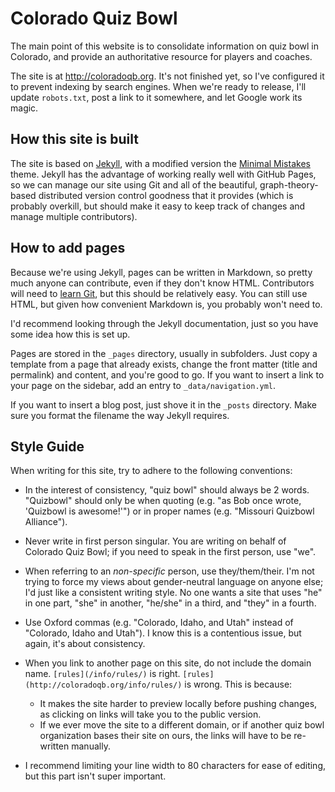 # Colorado Quiz Bowl

The main point of this website is to consolidate information on quiz bowl in
Colorado, and provide an authoritative resource for players and coaches.

The site is at http://coloradoqb.org. It's not finished yet, so I've configured
it to prevent indexing by search engines. When we're ready to release, I'll
update `robots.txt`, post a link to it somewhere, and let Google work its magic.

## How this site is built

The site is based on [Jekyll](https://jekyllrb.com/), with a modified version
the [Minimal Mistakes](https://mmistakes.github.io/minimal-mistakes/) theme.
Jekyll has the advantage of working really well with GitHub Pages, so we can
manage our site using Git and all of the beautiful, graph-theory-based
distributed version control goodness that it provides (which is probably
overkill, but should make it easy to keep track of changes and manage multiple
contributors).

## How to add pages

Because we're using Jekyll, pages can be written in Markdown, so pretty much
anyone can contribute, even if they don't know HTML. Contributors will need to
[learn Git](https://git-scm.com/book/en/v2), but this should be relatively easy.
You can still use HTML, but given how convenient Markdown is, you probably won't
need to.

I'd recommend looking through the Jekyll documentation, just so you have some
idea how this is set up.

Pages are stored in the `_pages` directory, usually in subfolders. Just copy a
template from a page that already exists, change the front matter (title and
permalink) and content, and you're good to go. If you want to insert a link to
your page on the sidebar, add an entry to `_data/navigation.yml`.

If you want to insert a blog post, just shove it in the `_posts` directory. Make
sure you format the filename the way Jekyll requires.

## Style Guide

When writing for this site, try to adhere to the following conventions:

* In the interest of consistency, "quiz bowl" should always be 2 words.
  "Quizbowl" should only be when quoting (e.g. "as Bob once wrote, 'Quizbowl is
  awesome!'") or in proper names (e.g. "Missouri Quizbowl Alliance").

* Never write in first person singular. You are writing on behalf of Colorado
  Quiz Bowl; if you need to speak in the first person, use "we".

* When referring to an *non-specific* person, use they/them/their. I'm not
  trying to force my views about gender-neutral language on anyone else; I'd
  just like a consistent writing style. No one wants a site that uses "he" in
  one part, "she" in another, "he/she" in a third, and "they" in a fourth.

* Use Oxford commas (e.g. "Colorado, Idaho, and Utah" instead of "Colorado,
  Idaho and Utah"). I know this is a contentious issue, but again, it's about
  consistency.

* When you link to another page on this site, do not include the domain name.
  `[rules](/info/rules/)` is right. `[rules](http://coloradoqb.org/info/rules/)`
  is wrong. This is because:
  *  It makes the site harder to preview locally before pushing changes, as
     clicking on links will take you to the public version.
  *  If we ever move the site to a different domain, or if another quiz bowl
     organization bases their site on ours, the links will have to be re-written
     manually.
  
* I recommend limiting your line width to 80 characters for ease of editing, but
  this part isn't super important.
